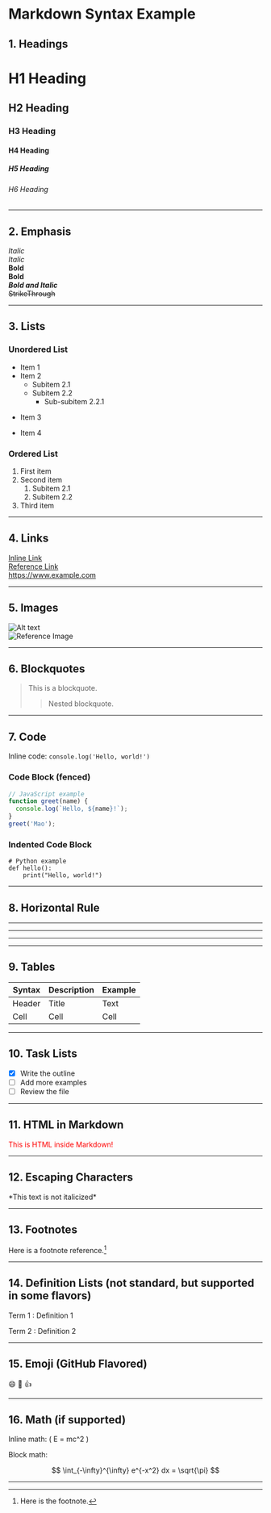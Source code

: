 # Markdown Syntax Example

## 1. Headings

# H1 Heading
## H2 Heading
### H3 Heading
#### H4 Heading
##### H5 Heading
###### H6 Heading

---

## 2. Emphasis

*Italic*  
_Italic_  
**Bold**  
__Bold__  
***Bold and Italic***  
~~StrikeThrough~~

---

## 3. Lists

### Unordered List

- Item 1
- Item 2
  - Subitem 2.1
  - Subitem 2.2
    - Sub-subitem 2.2.1
* Item 3
+ Item 4

### Ordered List

1. First item
2. Second item
   1. Subitem 2.1
   2. Subitem 2.2
3. Third item

---

## 4. Links

[Inline Link](https://www.example.com)  
[Reference Link][ref-link]  
<https://www.example.com>

[ref-link]: https://www.example.com "Example Website"

---

## 5. Images

![Alt text](https://via.placeholder.com/150 "Optional Title")  
![Reference Image][img-ref]

[img-ref]: https://via.placeholder.com/100 "Placeholder Image"

---

## 6. Blockquotes

> This is a blockquote.
>
> > Nested blockquote.

---

## 7. Code

Inline code: `console.log('Hello, world!')`

### Code Block (fenced)

```js
// JavaScript example
function greet(name) {
  console.log(`Hello, ${name}!`);
}
greet('Mao');
```

### Indented Code Block

    # Python example
    def hello():
        print("Hello, world!")

---

## 8. Horizontal Rule

---
***
___

---

## 9. Tables

| Syntax | Description | Example |
|--------|-------------|---------|
| Header | Title       | Text    |
| Cell   | Cell        | Cell    |

---

## 10. Task Lists

- [x] Write the outline
- [ ] Add more examples
- [ ] Review the file

---

## 11. HTML in Markdown

<div style="color: red;">This is HTML inside Markdown!</div>

---

## 12. Escaping Characters

\*This text is not italicized\*

---

## 13. Footnotes

Here is a footnote reference.[^1]

[^1]: Here is the footnote.

---

## 14. Definition Lists (not standard, but supported in some flavors)

Term 1
:   Definition 1

Term 2
:   Definition 2

---

## 15. Emoji (GitHub Flavored)

:smile: :rocket: :+1:

---

## 16. Math (if supported)

Inline math: \( E = mc^2 \)

Block math:

$$
\int_{-\infty}^{\infty} e^{-x^2} dx = \sqrt{\pi}
$$

---